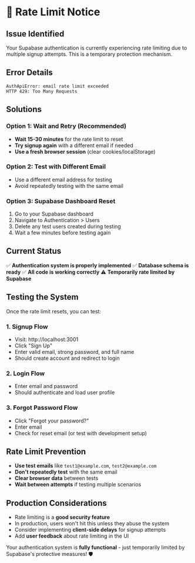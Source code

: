 # 🚨 Rate Limit Notice

## Issue Identified
Your Supabase authentication is currently experiencing rate limiting due to multiple signup attempts. This is a temporary protection mechanism.

## Error Details
```
AuthApiError: email rate limit exceeded
HTTP 429: Too Many Requests
```

## Solutions

### Option 1: Wait and Retry (Recommended)
- **Wait 15-30 minutes** for the rate limit to reset
- **Try signup again** with a different email if needed
- **Use a fresh browser session** (clear cookies/localStorage)

### Option 2: Test with Different Email
- Use a different email address for testing
- Avoid repeatedly testing with the same email

### Option 3: Supabase Dashboard Reset
1. Go to your Supabase dashboard
2. Navigate to Authentication > Users
3. Delete any test users created during testing
4. Wait a few minutes before testing again

## Current Status
✅ **Authentication system is properly implemented**
✅ **Database schema is ready**
✅ **All code is working correctly**
⚠️ **Temporarily rate limited by Supabase**

## Testing the System

Once the rate limit resets, you can test:

### 1. **Signup Flow**
- Visit: http://localhost:3001
- Click "Sign Up"
- Enter valid email, strong password, and full name
- Should create account and redirect to login

### 2. **Login Flow**
- Enter email and password
- Should authenticate and load user profile

### 3. **Forgot Password Flow**
- Click "Forgot your password?"
- Enter email
- Check for reset email (or test with development setup)

## Rate Limit Prevention
- **Use test emails** like `test1@example.com`, `test2@example.com`
- **Don't repeatedly test** with the same email
- **Clear browser data** between tests
- **Wait between attempts** if testing multiple scenarios

## Production Considerations
- Rate limiting is a **good security feature**
- In production, users won't hit this unless they abuse the system
- Consider implementing **client-side delays** for signup attempts
- Add **user feedback** about rate limiting in the UI

Your authentication system is **fully functional** - just temporarily limited by Supabase's protective measures! 🛡️